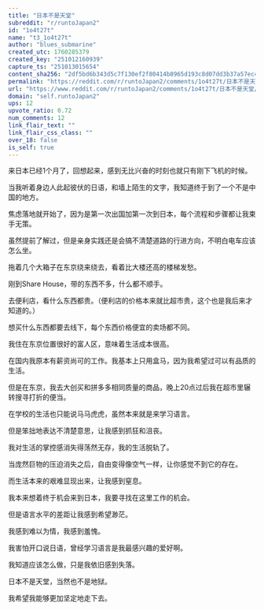 ```yaml
---
title: "日本不是天堂"
subreddit: "r/runtoJapan2"
id: "1o4t27t"
name: "t3_1o4t27t"
author: "blues_submarine"
created_utc: 1760285379
created_key: "251012160939"
capture_ts: "251013015654"
content_sha256: "2df5bd6b343d5c7f130ef2f80414b8965d193c8d07dd3b37a57ec47f0e35fc36"
permalink: "https://reddit.com/r/runtoJapan2/comments/1o4t27t/日本不是天堂/"
url: "https://www.reddit.com/r/runtoJapan2/comments/1o4t27t/日本不是天堂/"
domain: "self.runtoJapan2"
ups: 12
upvote_ratio: 0.72
num_comments: 12
link_flair_text: ""
link_flair_css_class: ""
over_18: false
is_self: true
---
```


来日本已经1个月了，回想起来，感到无比兴奋的时刻也就只有刚下飞机的时候。

当我听着身边人此起彼伏的日语，和墙上陌生的文字，我知道终于到了一个不是中国的地方。

焦虑落地就开始了，因为是第一次出国加第一次到日本，每个流程和步骤都让我束手无策。

虽然提前了解过，但是亲身实践还是会搞不清楚道路的行进方向，不明白电车应该怎么坐。

拖着几个大箱子在东京绕来绕去，看着比大楼还高的楼梯发愁。

刚到Share House，带的东西不多，什么都不顺手。

去便利店，看什么东西都贵。（便利店的价格本来就比超市贵，这个也是我后来才知道的。）

想买什么东西都要去线下，每个东西价格便宜的卖场都不同。

我住在东京位置很好的富人区，意味着生活成本很高。

在国内我原本有薪资尚可的工作。我基本上只用盒马，因为我希望过可以有品质的生活。

但是在东京，我去大创买和拼多多相同质量的商品，晚上20点过后我在超市里辗转搜寻打折的便当。

在学校的生活也只能说马马虎虎，虽然本来就是来学习语言。

但是笨拙地表达不清楚意思，让我感到抓狂和沮丧。

我对生活的掌控感消失得荡然无存，我的生活脱轨了。

当庞然巨物的压迫消失之后，自由变得像空气一样，让你感觉不到它的存在。

而生活本来的艰难显现出来，让我感到窒息。

我本来想着终于机会来到日本，我要寻找在这里工作的机会。

但是语言水平的差距让我感到希望渺茫。

我感到难以为情，我感到羞愧。

我害怕开口说日语，曾经学习语言是我最感兴趣的爱好啊。

我知道应该怎么做，只是我依旧感到失落。

日本不是天堂，当然也不是地狱。

我希望我能够更加坚定地走下去。
